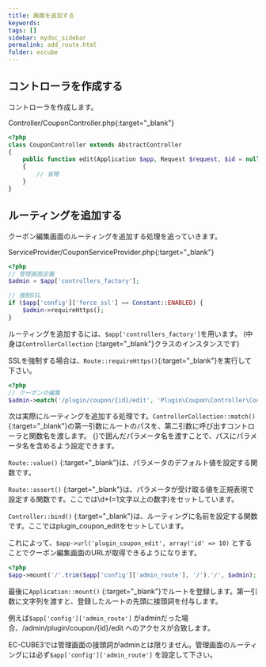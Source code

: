 ```yaml
---
title: 画面を追加する
keywords:
tags: []
sidebar: mydoc_sidebar
permalink: add_route.html
folder: eccube
---
```


## コントローラを作成する

コントローラを作成します。

Controller/CouponController.php[](https://github.com/izayoi256/coupon-tutorial/blob/2.0.0/Controller/CouponController.php){:target="_blank"}

``` php
<?php
class CouponController extends AbstractController
{
    public function edit(Application $app, Request $request, $id = null)
    {
        // 省略
    }
}
```

## ルーティングを追加する

クーポン編集画面のルーティングを追加する処理を追っていきます。

ServiceProvider/CouponServiceProvider.php[](https://github.com/izayoi256/coupon-tutorial/blob/2.0.0/ServiceProvider/CouponServiceProvider.php#L38-L71){:target="_blank"}

``` php
<?php
// 管理画面定義
$admin = $app['controllers_factory'];

// 強制SSL
if ($app['config']['force_ssl'] == Constant::ENABLED) {
    $admin->requireHttps();
}
```

ルーティングを追加するには、```$app['controllers_factory']```を用います。
(中身は```ControllerCollection``` [](https://github.com/silexphp/Silex/blob/1.3/src/Silex/ControllerCollection.php#L39){:target="_blank"}クラスのインスタンスです)

SSLを強制する場合は、```Route::requireHttps()```[](https://github.com/silexphp/Silex/blob/1.3/src/Silex/Route.php#L150){:target="_blank"}を実行して下さい。

``` php
<?php
// クーポンの編集
$admin->match('/plugin/coupon/{id}/edit', 'Plugin\Coupon\Controller\CouponController::edit')->value('id', null)->assert('id', '\d+|')->bind('plugin_coupon_edit');
```

次は実際にルーティングを追加する処理です。```ControllerCollection::match()``` [](https://github.com/silexphp/Silex/blob/1.3/src/Silex/ControllerCollection.php#L77){:target="_blank"}の第一引数にルートのパスを、第二引数に呼び出すコントローラと関数名を渡します。
{}で囲んだパラメータ名を渡すことで、パスにパラメータ名を含めるよう設定できます。

```Route::value()``` [](https://github.com/silexphp/Silex/blob/1.3/src/Silex/Route.php#L81){:target="_blank"}は、パラメータのデフォルト値を設定する関数です。

```Route::assert()``` [](https://github.com/silexphp/Silex/blob/1.3/src/Silex/Route.php#L66){:target="_blank"}は、パラメータが受け取る値を正規表現で設定する関数です。ここでは\d+(=1文字以上の数字)をセットしています。

```Controller::bind()``` [](https://github.com/silexphp/Silex/blob/1.3/src/Silex/Controller.php#L76){:target="_blank"}は、ルーティングに名前を設定する関数です。ここではplugin_coupon_editをセットしています。

これによって、```$app->url('plugin_coupon_edit', array('id' => 10)``` とすることでクーポン編集画面のURLが取得できるようになります。

``` php
<?php
$app->mount('/'.trim($app['config']['admin_route'], '/').'/', $admin);
```

最後に```Application::mount()``` [](https://github.com/silexphp/Silex/blob/1.3/src/Silex/Application.php#L533){:target="_blank"}でルートを登録します。第一引数に文字列を渡すと、登録したルートの先頭に接頭詞を付与します。

例えば```$app['config']['admin_route']``` がadminだった場合、/admin/plugin/coupon/{id}/edit へのアクセスが合致します。

EC-CUBE3では管理画面の接頭詞がadminとは限りません。管理画面のルーティングには必ず```$app['config']['admin_route']``` を設定して下さい。

